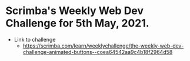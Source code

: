 # Scrimba's Weekly Web Dev Challenge for 5th May, 2021.
- Link to challenge   
    - https://scrimba.com/learn/weeklychallenge/the-weekly-web-dev-challenge-animated-buttons--coea64542aa9c4b18f2964d58
